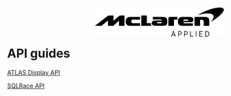 <img src="/images/malogo.png" width="300" align="right" /><br><br><br>

# API guides
[ATLAS Display API](https://mat-docs.github.io/Atlas.DisplayAPI.Documentation/)


[SQLRace API](https://mat-docs.github.io/Atlas.SQLRaceAPI.Documentation/)